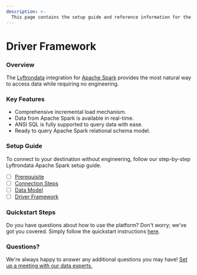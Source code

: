 ```yaml
---
description: >-
  This page contains the setup guide and reference information for the Apache Spark source connector.
---
```


# Driver Framework

### Overview

The [Lyftrondata](https://www.lyftrondata.com/) integration for [Apache Spark](None) provides the most natural way to access data while requiring no engineering.

### Key Features

* Comprehensive incremental load mechanism.
* Data from Apache Spark is available in real-time.&#x20;
* ANSI SQL is fully supported to query data with ease.
* Ready to query Apache Spark relational schema model.

### Setup Guide

To connect to your destination without engineering, follow our step-by-step Lyftrondata Apache Spark setup guide.

* [ ] [Prerequisite](../prerequisite.md)
* [ ] [Connection Steps](../connection-steps.md)
* [ ] [Data Model](../data-model/erd.md)
* [ ] [Driver Framework](../driver-framework/)

### Quickstart Steps

Do you have questions about how to use the platform? Don't worry; we've got you covered. Simply follow the quickstart instructions [here](../driver-framework/README.md).

### Questions? <a href="#questions" id="questions"></a>

We're always happy to answer any additional questions you may have! [Set up a meeting with our data experts.](https://www.lyftrondata.com/book-a-meeting/)


